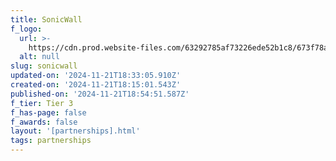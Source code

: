 ```yaml
---
title: SonicWall
f_logo:
  url: >-
    https://cdn.prod.website-files.com/63292785af73226ede52b1c8/673f78a50ad97a9933c3aae4_SonicWall%25201.svg
  alt: null
slug: sonicwall
updated-on: '2024-11-21T18:33:05.910Z'
created-on: '2024-11-21T18:15:01.543Z'
published-on: '2024-11-21T18:54:51.587Z'
f_tier: Tier 3
f_has-page: false
f_awards: false
layout: '[partnerships].html'
tags: partnerships
---
```



